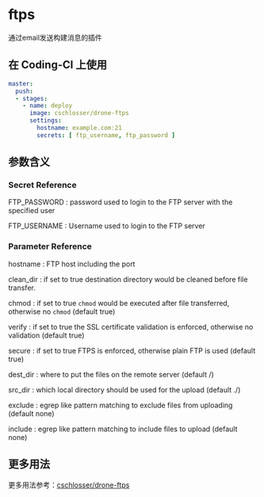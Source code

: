 # ftps

通过email发送构建消息的插件

## 在 Coding-CI 上使用

```yml
master:
  push:
  - stages:
    - name: deploy
      image: cschlosser/drone-ftps
      settings:
        hostname: example.com:21
        secrets: [ ftp_username, ftp_password ]
```

## 参数含义

### Secret Reference

FTP_PASSWORD
: password used to login to the FTP server with the specified user

FTP_USERNAME
: Username used to login to the FTP server

### Parameter Reference

hostname
: FTP host including the port

clean_dir
: if set to true destination directory would be cleaned before file transfer.

chmod
: if set to true ```chmod``` would be executed after file transferred, otherwise no ```chmod``` (default true)

verify
: if set to true the SSL certificate validation is enforced, otherwise no validation (default true)

secure
: if set to true FTPS is enforced, otherwise plain FTP is used (default true)

dest_dir
: where to put the files on the remote server (default /)

src_dir
: which local directory should be used for the upload (default ./)

exclude
: egrep like pattern matching to exclude files from uploading (default none)

include
: egrep like pattern matching to include files to upload (default none)

## 更多用法

更多用法参考：[cschlosser/drone-ftps](https://github.com/cschlosser/drone-ftps)
